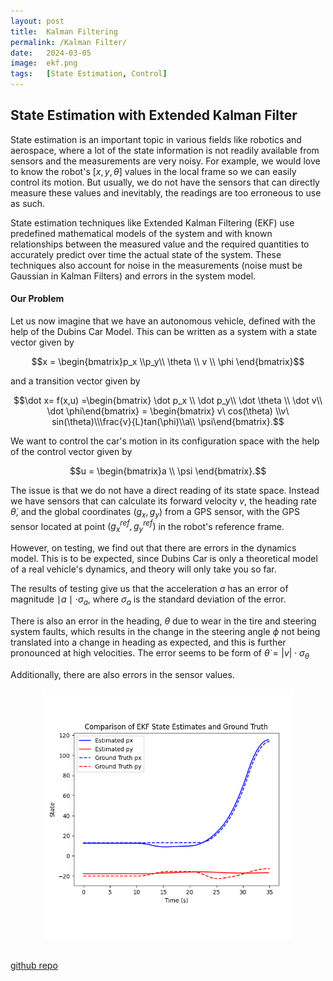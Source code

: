 ```yaml
---
layout: post
title:  Kalman Filtering
permalink: /Kalman Filter/
date:   2024-03-05
image:  ekf.png
tags:   [State Estimation, Control]
---
```

## State Estimation with Extended Kalman Filter

State estimation is an important topic in various fields like robotics and aerospace, where a lot of the state information is not readily available from sensors and the measurements are very noisy. For example, we would love to know the robot's $[x,y,\theta]$ values in the local frame so we can easily control its motion. But usually, we do not have the sensors that can directly measure these values and inevitably, the readings are too erroneous to use as such.

State estimation techniques like Extended Kalman Filtering (EKF) use predefined mathematical models of the system and with known relationships between the measured value and the required quantities to accurately predict over time the actual state of the system. These techniques also account for noise in the measurements (noise must be Gaussian in Kalman Filters) and errors in the system model.

#### Our Problem

Let us now imagine that we have an autonomous vehicle, defined with the help of the Dubins Car Model. This can be written as a system with a state vector given by

$$x = \begin{bmatrix}p_x \\p_y\\ \theta \\ v \\ \phi \end{bmatrix}$$

and a transition vector given by

$$\dot x= f(x,u) =\begin{bmatrix} \dot p_x \\ \dot p_y\\ \dot \theta \\ \dot v\\ \dot \phi\end{bmatrix} = \begin{bmatrix} v\ cos(\theta) \\v\ sin(\theta)\\\frac{v}{L}tan(\phi)\\a\\ \psi\end{bmatrix}.$$

We want to control the car's motion in its configuration space with the help of the control vector given by

$$u = \begin{bmatrix}a \\ \psi \end{bmatrix}.$$

The issue is that we do not have a direct reading of its state space. Instead we have sensors that can calculate its forward velocity $v$, the heading rate $\dot \theta$, and the global coordinates $(g_x, g_y)$ from a GPS sensor, with the GPS sensor located at point $(g_x^{ref}, g_y^{ref})$ in the robot's reference frame.

However, on testing, we find out that there are errors in the dynamics model. This is to be expected, since Dubins Car is only a theoretical model of a real vehicle's dynamics, and theory will only take you so far. 

The results of testing give us that the acceleration $a$ has an error of magnitude $\mid a \mid \cdot \sigma_a$, where $\sigma_a$ is the standard deviation of the error.

There is also an error in the heading, $\theta$ due to wear in the tire and steering system faults, which results in the change in the steering angle $\phi$ not being translated into a change in heading as expected, and this is further pronounced at high velocities. The error seems to be form of $\dot \theta = \lvert v \rvert \cdot \sigma_\theta$
 

Additionally, there are also errors in the sensor values.



<center><img src="/img/ekf.png" alt="EKF" height="400" width="400"></center>
<br>

[github repo](https://github.com/ashwath-karthikeyan/kalman-filter.git)